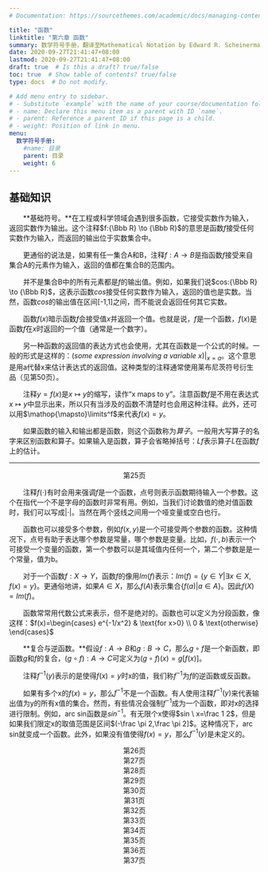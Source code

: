```yaml
---
# Documentation: https://sourcethemes.com/academic/docs/managing-content/

title: "函数"
linktitle: "第六章 函数"
summary: 数学符号手册，翻译至Mathematical Notation by Edward R. Scheinerman。如何表示函数。
date: 2020-09-27T21:41:47+08:00
lastmod: 2020-09-27T21:41:47+08:00
draft: true  # Is this a draft? true/false
toc: true  # Show table of contents? true/false
type: docs  # Do not modify.

# Add menu entry to sidebar.
# - Substitute `example` with the name of your course/documentation folder.
# - name: Declare this menu item as a parent with ID `name`.
# - parent: Reference a parent ID if this page is a child.
# - weight: Position of link in menu.
menu:
  数学符号手册:
    #name: 目录
    parent: 目录
    weight: 6
---
```




## 基础知识

　　**基础符号。**在工程或科学领域会遇到很多函数，它接受实数作为输入，返回实数作为输出。这个注释$f:{\Bbb R} \to {\Bbb R}$的意思是函数$f$接受任何实数作为输入，而返回的输出位于实数集合中。

　　更通俗的说法是，如果有任一集合A和B，注释$f:A \to B$是指函数$f$接受来自集合A的元素作为输入，返回的值都在集合B的范围内。

　　并不是集合B中的所有元素都是$f$的输出值。例如，如果我们说$cos:{\Bbb R} \to {\Bbb R}$，这表示函数$cos$接受任何实数作为输入，返回的值也是实数。当然，函数$cos$的输出值在区间[-1,1]之间，而不能说会返回任何其它实数。

　　函数$f(x)$暗示函数$f$会接受值$x$并返回一个值。也就是说，$f$是一个函数，$f(x)$是函数$f$在$x$时返回的一个值（通常是一个数字）。

　　另一种函数的返回值的表达方式也会使用，尤其在函数是一个公式的时候。一般的形式是这样的：$(some\ expression\ involving \ a \ variable \ x)|_{x=a}$。这个意思是用a代替x来估计表达式的返回值。这种类型的注释通常使用莱布尼茨符号衍生品（见第50页）。

　　注释$y=f(x)$是$x \mapsto y$的缩写，读作“x maps to y”。注意函数$f$是不用在表达式$x \mapsto y$中显示出来，所以只有当涉及的函数不清楚时也会用这种注释。此外，还可以用$\mathop{\mapsto}\limits^f$来代表$f(x)=y$。

　　如果函数的输入和输出都是函数，则这个函数称为*算子*。一般用大写算子的名字来区别函数和算子。如果输入是函数，算子会省略掉括号：$Lf$表示算子$L$在函数$f$上的估计。

---

<center> 第25页 </center>

　　注释$f(\cdot)$有时会用来强调$f$是一个函数，点号则表示函数期待输入一个参数。这个在指代一个不是字母的函数时非常有用。例如，当我们讨论数值的绝对值函数时，我们可以写成$|\cdot|$。当然在两个竖线之间用一个哑变量或空白也行。

　　函数也可以接受多个参数，例如$f(x,y)$是一个可接受两个参数的函数。这种情况下，点号有助于表达哪个参数是常量，哪个参数是变量。比如，$f(\cdot,b)$表示一个可接受一个变量的函数，第一个参数可以是其域值内任何一个，第二个参数是是一个常量，值为b。

　　对于一个函数$f:X \to Y$，函数$f$的像用$Im(f)$表示：$Im(f)=\{y \in Y |\exists x \in X, f(x)=y \}$。更通俗地讲，如果$A \in X$，那么$f(A)$表示集合${\lbrace f(a) | a \in A \rbrace}$。因此$f(X)=Im(f)$。

　　函数常常用代数公式来表示，但不是绝对的。函数也可以定义为分段函数，像这样：$f(x)=\begin{cases} e^{-1/x^2} & \text{for x>0} \\ 0 & \text{otherwise} \end{cases}$

　　**复合与逆函数。**假设$f:A \to B$和$g:B \to C$，那么$g \circ f$是一个新函数，即函数$g$和$f$的复合，$(g \circ f):A \to C$可定义为$(g \circ f)(x)=g[f(x)]$。

　　注释$f^{-1}(y)$表示的是使得$f(x)=y$时x的值，我们称$f^{-1}$为$f$的逆函数或反函数。

　　如果有多个x的$f(x)=y$，那么$f^{-1}$不是一个函数。有人使用注释$f^{-1}(y)$来代表输出值为y的所有x值的集合。然而，有些情况会强制$f^{-1}$成为一个函数，即对x的选择进行限制。例如，arc sin函数是$sin^{-1}$。有无限个x使得$sin \ x=\frac 1 2$，但是如果我们限定x的取值范围是区间$(-\frac \pi 2,\frac \pi 2]$。这种情况下，arc sin就变成一个函数。此外，如果没有值使得$f(x)=y$，那么$f^{-1}(y)$是未定义的。







<center> 第26页 </center>







<center> 第27页 </center>





<center> 第28页 </center>





<center> 第29页 </center>



<center> 第30页 </center>



<center> 第31页 </center>


<center> 第32页 </center>


<center> 第33页 </center>


<center> 第34页 </center>


<center> 第35页 </center>



<center> 第36页 </center>

<center> 第37页 </center>



